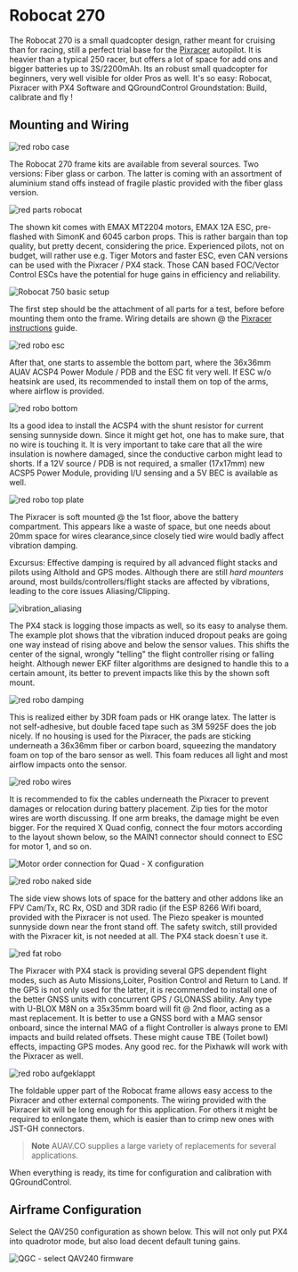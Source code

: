 # Robocat 270

The Robocat 270 is a small quadcopter design, rather meant for cruising than for racing, still a perfect trial base for the [Pixracer](../flight_controller/pixracer.md) autopilot.
It is heavier than a typical 250 racer, but offers a lot of space for add ons and bigger batteries up to 3S/2200mAh.
Its an robust small quadcopter for beginners, very well visible for older Pros as well.
It's so easy: 
Robocat, Pixracer with PX4 Software and QGroundControl Groundstation:
Build, calibrate and fly !

## Mounting and Wiring

![red robo case](../../assets/airframes/multicopter/robocat_270_pixracer/red_robo_case.jpg)

The Robocat 270 frame kits are available from several sources.
Two versions: Fiber glass or carbon.
The latter is coming with an assortment of aluminium stand offs instead of fragile plastic provided with the fiber glass version.

![red parts robocat](../../assets/airframes/multicopter/robocat_270_pixracer/red_parts_robocat.jpg)

The shown kit comes with EMAX MT2204 motors, EMAX 12A ESC, pre-flashed with SimonK and 6045 carbon props.
This is rather bargain than top quality, but pretty decent, considering the price.
Experienced pilots, not on budget, will rather use e.g. Tiger Motors and faster ESC, even CAN versions can be used with the Pixracer / PX4 stack.
Those CAN based FOC/Vector Control ESCs have the potential for huge gains in efficiency and reliability.

![Robocat 750 basic setup](../../assets/airframes/multicopter/robocat_270_pixracer/robocat750_basic_setup_1.jpg)

The first step should be the attachment of all parts for a test, before before mounting them onto the frame. Wiring details are shown @ the [Pixracer instructions](../flight_controller/pixracer.md) guide.

![red robo esc](../../assets/airframes/multicopter/robocat_270_pixracer/red_robo_esc.jpg)

After that, one starts to assemble the bottom part, where the 36x36mm AUAV ACSP4 Power Module / PDB and the ESC fit very well.
If ESC w/o heatsink are used, its recommended to install them on top of the arms, where airflow is provided.

![red robo bottom](../../assets/airframes/multicopter/robocat_270_pixracer/red_robo_bottom.jpg)

Its a good idea to install the ACSP4 with the shunt resistor for current sensing sunnyside down.
Since it might get hot, one has to make sure, that no wire is touching it. It is very important to take care that all the wire insulation is nowhere damaged, since the conductive carbon might lead to shorts.
If a 12V source / PDB is not required, a smaller (17x17mm) new ACSP5 Power Module, providing I/U sensing and a 5V BEC is available as well.

![red robo top plate](../../assets/airframes/multicopter/robocat_270_pixracer/red_robo_top_plate.jpg)

The Pixracer is soft mounted @ the 1st floor, above the battery compartment.
This appears like a waste of space, but one needs about 20mm space for wires clearance,since closely tied wire would badly affect vibration damping.

Excursus: Effective damping is required by all advanced flight stacks and pilots using Althold and GPS modes. Although there are still *hard mounters* around, most builds/controllers/flight stacks are affected by vibrations, leading to the core issues Aliasing/Clipping.

![vibration_aliasing](../../assets/airframes/multicopter/robocat_270_pixracer/vibration_aliasing.png)

The PX4 stack is logging those impacts as well, so its easy to analyse them.
The example plot shows that the vibration induced dropout peaks are going one way instead of rising above and below the sensor values.
This shifts the center of the signal, wrongly "telling" the flight controller rising or falling height.
Although newer EKF filter algorithms are designed to handle this to a certain amount, its better to prevent impacts like this by the shown soft mount.

![red robo damping](../../assets/airframes/multicopter/robocat_270_pixracer/red_robo_damping.jpg)

This is realized either by 3DR foam pads or HK orange latex.
The latter is not self-adhesive, but double faced tape such as 3M 5925F does the job nicely.
If no housing is used for the Pixracer, the pads are sticking underneath a 36x36mm fiber or carbon board, squeezing the mandatory foam on top of the baro sensor as well.
This foam reduces all light and most airflow impacts onto the sensor.

![red robo wires](../../assets/airframes/multicopter/robocat_270_pixracer/red_robo_wires.jpg)

It is recommended to fix the cables underneath the Pixracer to prevent damages or relocation during battery placement.
Zip ties for the motor wires are worth discussing.
If one arm breaks, the damage might be even bigger.
For the required X Quad config, connect the four motors according to the layout shown below, so the MAIN1 connector should connect to ESC for motor 1, and so on.

![Motor order connection for Quad - X configuration](../../assets/airframes/multicopter/robocat_270_pixracer/motor_order_quad_x.png)

![red robo naked side](../../assets/airframes/multicopter/robocat_270_pixracer/red_robo_naked_side.jpg)

The side view shows lots of space for the battery and other addons like an FPV Cam/Tx, RC Rx, OSD and 3DR radio (if the ESP 8266 Wifi board, provided with the Pixracer is not used.
The Piezo speaker is mounted sunnyside down near the front stand off.
The safety switch, still provided with the Pixracer kit, is not needed at all.
The PX4 stack doesn´t use it.

![red fat robo](../../assets/airframes/multicopter/robocat_270_pixracer/red_fat_robo.jpg)

The Pixracer with PX4 stack is providing several GPS dependent flight modes, such as Auto Missions,Loiter, Position Control and Return to Land.
If the GPS is not only used for the latter, it is recommended to install one of the better GNSS units with concurrent GPS / GLONASS ability.
Any type with U-BLOX M8N on a 35x35mm board will fit @ 2nd floor, acting as a mast replacement.
It is better to use a GNSS bord with a MAG sensor onboard, since the internal MAG of a flight Controller is always prone to EMI impacts and build related offsets.
These might cause TBE (Toilet bowl) effects, impacting GPS modes.
Any good rec. for the Pixhawk will work with the Pixracer as well.

![red robo aufgeklappt](../../assets/airframes/multicopter/robocat_270_pixracer/red_robo_aufgeklappt.jpg)

The foldable upper part of the Robocat frame allows easy access to the Pixracer and other external components.
The wiring provided with the Pixracer kit will be long enough for this application.
For others it might be required to enlongate them, which is easier than to crimp new ones with JST-GH connectors. 

> **Note** AUAV.CO supplies a large variety of replacements for several applications.

When everything is ready, its time for configuration and calibration with QGroundControl.


## Airframe Configuration

Select the QAV250 configuration as shown below.
This will not only put PX4 into quadrotor mode, but also load decent default tuning gains.

![QGC - select QAV240 firmware](../../assets/airframes/multicopter/robocat_270_pixracer/qav250_qgc_firmware.png)

